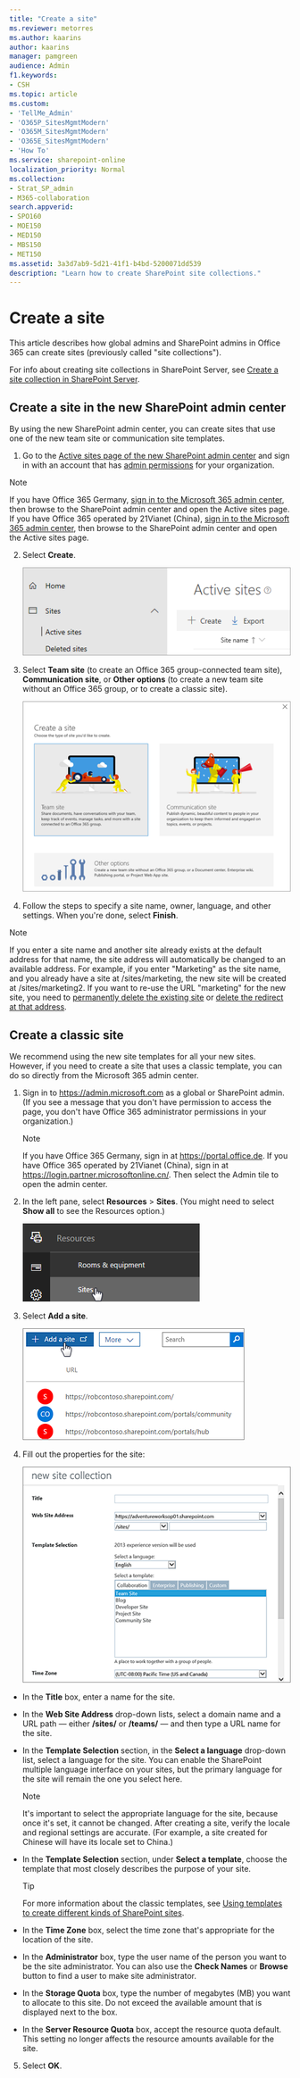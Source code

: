 ```yaml
---
title: "Create a site"
ms.reviewer: metorres
ms.author: kaarins
author: kaarins
manager: pamgreen
audience: Admin
f1.keywords:
- CSH
ms.topic: article
ms.custom:
- 'TellMe_Admin'
- 'O365P_SitesMgmtModern'
- 'O365M_SitesMgmtModern'
- 'O365E_SitesMgmtModern'
- 'How To'
ms.service: sharepoint-online
localization_priority: Normal
ms.collection:  
- Strat_SP_admin
- M365-collaboration
search.appverid:
- SPO160
- MOE150
- MED150
- MBS150
- MET150
ms.assetid: 3a3d7ab9-5d21-41f1-b4bd-5200071dd539
description: "Learn how to create SharePoint site collections."
---
```


# Create a site

This article describes how global admins and SharePoint admins in Office 365 can create sites (previously called "site collections").
  
For info about creating site collections in SharePoint Server, see [Create a site collection in SharePoint Server](/SharePoint/sites/create-a-site-collection).

## Create a site in the new SharePoint admin center

By using the new SharePoint admin center, you can create sites that use one of the new team site or communication site templates. 
  
1. Go to the [Active sites page of the new SharePoint admin center](https://admin.microsoft.com/sharepoint?page=siteManagement&modern=true) and sign in with an account that has [admin permissions](/sharepoint/sharepoint-admin-role) for your organization.

>[!NOTE]
>If you have Office 365 Germany, [sign in to the Microsoft 365 admin center](https://go.microsoft.com/fwlink/p/?linkid=848041), then browse to the SharePoint admin center and open the Active sites page. <br>If you have Office 365 operated by 21Vianet (China), [sign in to the Microsoft 365 admin center](https://go.microsoft.com/fwlink/p/?linkid=850627), then browse to the SharePoint admin center and open the Active sites page.

2. Select **Create**.

    ![The Create button on the Active sites page](media/create-site-button.png)

3. Select **Team site** (to create an Office 365 group-connected team site), **Communication site**, or **Other options** (to create a new team site without an Office 365 group, or to create a classic site).

    ![The Create a site panel](media/c4c5173f-ca83-426f-a940-cb2869a3a64b.png)

4. Follow the steps to specify a site name, owner, language, and other settings. When you're done, select **Finish**.
 
> [!NOTE]
> If you enter a site name and another site already exists at the default address for that name, the site address will automatically be changed to an available address. For example, if you enter "Marketing" as the site name, and you already have a site at /sites/marketing, the new site will be created at /sites/marketing2. If you want to re-use the URL "marketing" for the new site, you need to [permanently delete the existing site](delete-site-collection.md#permanently-delete-a-site) or [delete the redirect at that address](manage-site-redirects.md). 
    
 
## Create a classic site
<a name="__toc323551189_1"> </a>

We recommend using the new site templates for all your new sites. However, if you need to create a site that uses a classic template, you can do so directly from the Microsoft 365 admin center. 
  
1. Sign in to https://admin.microsoft.com as a global or SharePoint admin. (If you see a message that you don't have permission to access the page, you don't have Office 365 administrator permissions in your organization.)
    
    > [!NOTE]
    > If you have Office 365 Germany, sign in at https://portal.office.de. If you have Office 365 operated by 21Vianet (China), sign in at https://login.partner.microsoftonline.cn/. Then select the Admin tile to open the admin center.  
    
2. In the left pane, select **Resources** \> **Sites**. (You might need to select **Show all** to see the Resources option.)
    
    ![Office 365 admin sites](media/d7757cbe-6531-492f-8547-e055b71d0abf.png)
  
3. Select **Add a site**.
    
    ![Create a classic site from the Microsoft 365 admin center](media/3026fd12-9d34-4948-a149-fcc8de7b7d83.png)
  
4. Fill out the properties for the site:
    
    ![New Site Collection dialog box (top half)](media/1f30a4a6-27b7-42cd-97b0-bcef2e515902.PNG)
  
  - In the **Title** box, enter a name for the site. 
    
  - In the **Web Site Address** drop-down lists, select a domain name and a URL path — either **/sites/** or **/teams/** — and then type a URL name for the site. 
    
  - In the **Template Selection** section, in the **Select a language** drop-down list, select a language for the site. You can enable the SharePoint multiple language interface on your sites, but the primary language for the site will remain the one you select here. 
    
    > [!NOTE]
    > It's important to select the appropriate language for the site, because once it's set, it cannot be changed. After creating a site, verify the locale and regional settings are accurate. (For example, a site created for Chinese will have its locale set to China.) 
  
  - In the **Template Selection** section, under **Select a template**, choose the template that most closely describes the purpose of your site. 
    
    > [!TIP]
    > For more information about the classic templates, see [Using templates to create different kinds of SharePoint sites](https://support.office.com/article/449eccec-ff99-4cf3-b62e-dcfee37e8da4). 
  
  - In the **Time Zone** box, select the time zone that's appropriate for the location of the site. 
    
  - In the **Administrator** box, type the user name of the person you want to be the site administrator. You can also use the **Check Names** or **Browse** button to find a user to make site administrator. 
    
  - In the **Storage Quota** box, type the number of megabytes (MB) you want to allocate to this site. Do not exceed the available amount that is displayed next to the box. 
    
  - In the **Server Resource Quota** box, accept the resource quota default. This setting no longer affects the resource amounts available for the site. 
    
5. Select **OK**.
    

    


